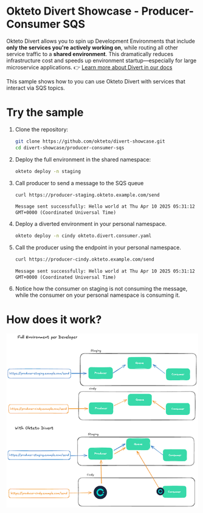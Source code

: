# Okteto Divert Showcase - Producer-Consumer SQS

Okteto Divert allows you to spin up Development Environments that include **only the services you're actively working on**, while routing all other service traffic to a **shared environment**. This dramatically reduces infrastructure cost and speeds up environment startup—especially for large microservice applications.
👉 [Learn more about Divert in our docs](https://www.okteto.com/docs/reference/okteto-manifest/#divert)

This sample shows how to you can use Okteto Divert with services that interact via SQS topics.


# Try the sample

1. Clone the repository:
   ```bash
   git clone https://github.com/okteto/divert-showcase.git
   cd divert-showcase/producer-consumer-sqs
   ```
2. Deploy the full environment in the shared namespace:
   ```bash
   okteto deploy -n staging
   ```

3. Call producer to send a message to the SQS queue
    ```bash
    curl https://producer-staging.okteto.example.com/send
    ```


    ```
    Message sent successfully: Hello world at Thu Apr 10 2025 05:31:12 GMT+0000 (Coordinated Universal Time)
    ```

4. Deploy a diverted environment in your personal namespace.
   ```bash
   okteto deploy -n cindy okteto.divert.consumer.yaml
   ```

5. Call the producer using the endpoint in your personal namespace.

    ```bash
    curl https://producer-cindy.okteto.example.com/send
    ```


    ```
    Message sent successfully: Hello world at Thu Apr 10 2025 05:31:12 GMT+0000 (Coordinated Universal Time)
    ```

6. Notice how the consumer on staging is not consuming the message, while the consumer on your personal namespace is consuming it.

# How does it work?
![Producer - Consumer with SQS](divert-producer-consumer.png)
